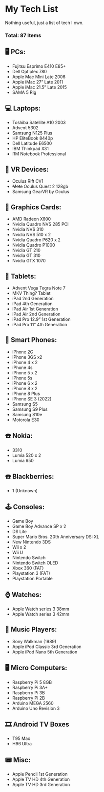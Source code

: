 # My Tech List
Nothing useful, just a list of tech I own.

### Total: 87 Items

## 🖥️ PCs:
- Fujitsu Esprimo E410 E85+
- Dell Optiplex 780
- Apple Mac Mini Late 2006
- Apple iMac 27” Late 2011
- Apple iMac 21.5” Late 2015
- SAMA 5 Rig

## 💻 Laptops:
- Toshiba Satellite A10 2003
- Advent 5302
- Samsung N125 Plus
- HP EliteBook 8440p
- Dell Latitude E6500
- IBM Thinkpad X31
- RM Notebook Professional

## 🥽 VR Devices:
- Oculus Rift CV1
- ~~Meta~~ Oculus Quest 2 128gb
- Samsung GearVR by Oculus

## 🧩 Graphics Cards:
- AMD Radeon X600
- Nvidia Quadro NVS 285 PCI
- Nvidia NVS 310
- Nvidia NVS 510 x 2
- Nvidia Quadro P620 x 2
- Nvidia Quadro P1000
- Nvidia GT 210
- Nvidia GT 310
- Nvidia GTX 1070

## 📱 Tablets:
- Advent Vega Tegra Note 7
- MKV Thing? Tablet
- iPad 2nd Generation
- iPad 4th Generation
- iPad Air 1st Generation
- iPad Air 2nd Generation
- iPad Pro 12.9” 1st Generation
- iPad Pro 11” 4th Generation

## 📱 Smart Phones:
- iPhone 2G
- iPhone 3GS x2
- iPhone 4 x 2
- iPhone 4s
- iPhone 5 x 2
- iPhone 5s
- iPhone 6 x 2
- iPhone 8 x 2
- iPhone 8 Plus
- iPhone SE 3 (2022)
- Samsung S5
- Samsung S9 Plus
- Samsung S10e
- Motorola E30

## ☎️ Nokia:
- 3310
- Lumia 520 x 2
- Lumia 650

## ☎️ Blackberries: 
- 1 (Unknown)

## 🕹️ Consoles:
- Game Boy
- Game Boy Advance SP x 2
- DS Lite
- Super Mario Bros. 20th Anniversary DSi XL
- New Nintendo 3DS
- Wii x 2
- Wii U
- Nintendo Switch
- Nintendo Switch OLED
- Xbox 360 (FAT)
- Playstation 3 (FAT)
- Playstation Portable

## ⌚ Watches:
- Apple Watch series 3 38mm
- Apple Watch series 3 42mm

## 🎵 Music Players:
- Sony Walkman (1989)
- Apple iPod Classic 3rd Generation
- Apple iPod Nano 5th Generation

## 🖥️ Micro Computers:
- Raspberry Pi 5 8GB
- Raspberry Pi 3A+
- Raspberry Pi 3B
- Raspberry Pi 2B 
- Arduino MEGA 2560
- Arduino Uno Revision 3

## 🎞️ Android TV Boxes
- T95 Max
- H96 Ultra

## 📟 Misc:
- Apple Pencil 1st Generation
- Apple TV HD 4th Generation
- Apple TV HD 3rd Generation
